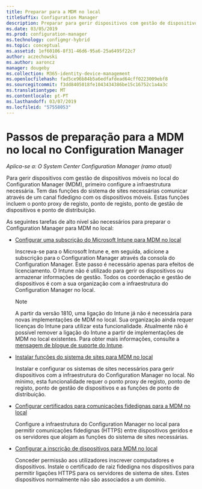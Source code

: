 ```yaml
---
title: Preparar para a MDM no local
titleSuffix: Configuration Manager
description: Preparar para gerir dispositivos com gestão de dispositivos móveis no local no Configuration Manager
ms.date: 03/05/2019
ms.prod: configuration-manager
ms.technology: configmgr-hybrid
ms.topic: conceptual
ms.assetid: 1ef60106-8f31-46d6-95a6-25a6495f22c7
author: aczechowski
ms.author: aaroncz
manager: dougeby
ms.collection: M365-identity-device-management
ms.openlocfilehash: fad5ce96b84b5a6edfafdead64cff0223009ebf8
ms.sourcegitcommit: f3dd8405018fe1043434386be15c16752c1a4a3c
ms.translationtype: MT
ms.contentlocale: pt-PT
ms.lasthandoff: 03/07/2019
ms.locfileid: "57558053"
---
```

# <a name="preparation-steps-for-on-premises-mdm-in-configuration-manager"></a>Passos de preparação para a MDM no local no Configuration Manager

*Aplica-se a: O System Center Configuration Manager (ramo atual)*

Para gerir dispositivos com gestão de dispositivos móveis no local do Configuration Manager (MDM), primeiro configure a infraestrutura necessária. Tem das funções do sistema de sites necessárias comunicar através de um canal fidedigno com os dispositivos móveis. Estas funções incluem o ponto proxy de registo, ponto de registo, ponto de gestão de dispositivos e ponto de distribuição.

As seguintes tarefas de alto nível são necessários para preparar o Configuration Manager para MDM no local:  

- [Configurar uma subscrição do Microsoft Intune para MDM no local](/sccm/mdm/get-started/set-up-intune-subscription-on-premises-mdm)  

    Inscreva-se para o Microsoft Intune e, em seguida, adicione a subscrição para o Configuration Manager através da consola do Configuration Manager. Este passo é necessário apenas para efeitos de licenciamento. O Intune não é utilizado para gerir os dispositivos ou armazenar informações de gestão. Todos os coordenação e gestão de dispositivos é com a sua organização com a infraestrutura do Configuration Manager no local.  

    > [!Note]  
    > A partir da versão 1810, uma ligação do Intune já não é necessária para novas implementações de MDM no local.<!--3607730, fka 1359124--> Sua organização ainda requer licenças do Intune para utilizar esta funcionalidade. Atualmente não é possível remover a ligação do Intune a partir de implementações de MDM no local existentes. Para obter mais informações, consulte a [mensagem de blogue de suporte do Intune](https://techcommunity.microsoft.com/t5/Intune-Customer-Success/Move-from-Hybrid-Mobile-Device-Management-to-Intune-on-Azure/ba-p/280150).  

- [Instalar funções do sistema de sites para MDM no local](/sccm/mdm/get-started/install-site-system-roles-for-on-premises-mdm)  

    Instalar e configurar os sistemas de sites necessários para gerir dispositivos com a infraestrutura do Configuration Manager no local. No mínimo, esta funcionalidade requer o ponto proxy de registo, ponto de registo, ponto de gestão de dispositivos e as funções de ponto de distribuição.  

- [Configurar certificados para comunicações fidedignas para a MDM no local](/sccm/mdm/get-started/set-up-certificates-on-premises-mdm)  

    Configure a infraestrutura do Configuration Manager no local para permitir comunicações fidedignas (HTTPS) entre dispositivos geridos e os servidores que alojam as funções do sistema de sites necessárias.  

- [Configurar a inscrição de dispositivos para MDM no local](/sccm/mdm/get-started/set-up-device-enrollment-on-premises-mdm)  

    Conceder permissão aos utilizadores inscrever computadores e dispositivos. Instale o certificado de raiz fidedigna nos dispositivos para permitir ligações HTTPS para os servidores de sistema de sites. Estes dispositivos normalmente não são associados a um domínio.  

